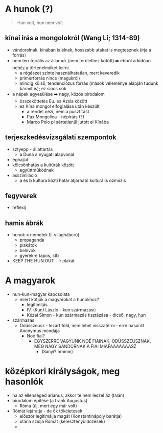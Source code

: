 # A hunok (?)
> Hun volt, hun nem volt
## kínai írás a mongolokról (Wang Li; 1314-89)
- vándorolnak, kínában is élnek, hosszabb utakat is megtesznek (írja a forrás)
- nem territoriális az államuk (nem területhez kötött) ➡️ ebből adódóan nehéz a történelmüket leírni
	- a régészet szinte használhatatlan, mert keveredik
	- primérforrás nincs (magukról)
	- mindig külső, tendenciózus forrás (mások véleménye alapján tudunk bármit is); ez sincs sok
- a népek egyesülése ➡️ nagy, közös birodalom
	- összeköttetés Eu. és Ázsia között
	- ez Kína mongol elfoglalása után készült
		- a rendet nézi, nem a pusztítást
		- Pax Mongolica -  népirtás (?)
		- Marco Polo pl sértetlenül jutott el Kínába
## terjeszkedésvizsgálati szempontok
- sztyepp - állattartás
	- a Duna a nyugati alapvonal
- éghajlat
- kölcsönhatás a kultúrák között
	- együttműködnek
- asszimiláció
	- a és b kultúra közti határ átjárható kulturális ozmózis
## fegyverek
- reflexíj
## hamis ábrák
- hunok = németek (I. világháború)
	- propaganda
	- plakátok
	- behívók
	- gyerekre tapos, stb
- KEEP THE HUN OUT - ír plakát
# A magyarok
- hun-kun-magyar kapcsolata
	- miért kötjük a magyarokat a hunokhoz?
		- legitimitás
		- IV. (Kun) László - kun származású
		- Kézai Simon - kun származás tisztázása  - dicső, nagy, hun
- származás
	- Odüsszeusz - lezárt föld, nem lehet visszatérni - erre hasonlít Anonymus mondája
		- Noé fiai?
			- EGYSZERRE VAGYUNK NOÉ FIAINAK, ODÜSSZEUSZNAK, MEG NAGY SÁNDORNAK A FIAI MIAFAAAAAAASZ
				- (Sanyi? hmmm)
# középkori királyságok, meg hasonlók
- ha az ellenséged arianus, akkor te nem leszel az (talán)
- birodalom építése (a frank Augustus)
	- Róma (új, mert egy már volt)
- Rómát lejáratja - de ők tökéletesek
	- először legitimálja magát (Konstantinápoly barátja)
	- utána szidja Rómát (keresztényüldözések)
	- 